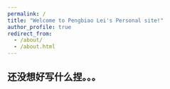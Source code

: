 ```yaml
---
permalink: /
title: "Welcome to Pengbiao Lei's Personal site!"
author_profile: true
redirect_from: 
  - /about/
  - /about.html
---
```



## 还没想好写什么捏。。。
